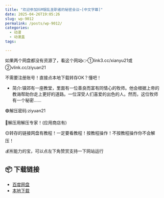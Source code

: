 ```yaml
---
title: "欢迎参加抖M银乱圣职者的秘密会议~[中文字幕]"
date: 2025-04-26T19:05:26
slug: wp-9012
permalink: /posts/wp-9012/
categories:
  - 动漫
  - 动漫盖
tags:

---
```


如果两个网盘都没有资源了，看这个网站👉①link3.cc/xianyu21或②vlink.cc/ziyuan21

不需要注册账号！直接点本地下载转存OK？懂吧！

*   简介:镇郊有一座教堂，里面有一位善良而富有同情心的牧师。他会根据上帝的教诲帮助你走上更好的道路。一位深受人们喜爱的出色的人。然而，这位牧师有一个秘密……

🟢解压密码:ziyuan21

🔵解压用解压专家！(应用商店有)

🟡转存的链接网盘有教程！一定要看教程！按教程操作！不按教程操作你不会解压！

💰🈶能力的宝，可以点左下角赞赏支持一下网站运行

## 📦 下载链接
- [百度网盘](https://blziyuan21.com/pay-download/9012?key=40890bc95f&down_id=0)
- [本地下载](https://blziyuan21.com/pay-download/9012?key=40890bc95f&down_id=1)

